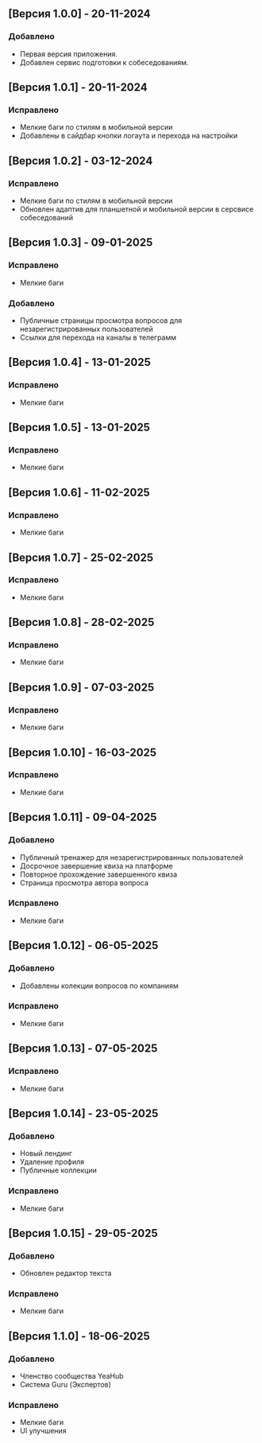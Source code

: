 ## [Версия 1.0.0] - 20-11-2024

### Добавлено

- Первая версия приложения.
- Добавлен сервис подготовки к собеседованиям.

## [Версия 1.0.1] - 20-11-2024

### Исправлено

- Мелкие баги по стилям в мобильной версии
- Добавлены в сайдбар кнопки логаута и перехода на настройки

## [Версия 1.0.2] - 03-12-2024

### Исправлено

- Мелкие баги по стилям в мобильной версии
- Обновлен адаптив для планшетной и мобильной версии в серсвисе собеседований

## [Версия 1.0.3] - 09-01-2025

### Исправлено

- Мелкие баги

### Добавлено

- Публичные страницы просмотра вопросов для незарегистрированных пользователей
- Ссылки для перехода на каналы в телеграмм

## [Версия 1.0.4] - 13-01-2025

### Исправлено

- Мелкие баги

## [Версия 1.0.5] - 13-01-2025

### Исправлено

- Мелкие баги

## [Версия 1.0.6] - 11-02-2025

### Исправлено

- Мелкие баги

## [Версия 1.0.7] - 25-02-2025

### Исправлено

- Мелкие баги

## [Версия 1.0.8] - 28-02-2025

### Исправлено

- Мелкие баги

## [Версия 1.0.9] - 07-03-2025

### Исправлено

- Мелкие баги

## [Версия 1.0.10] - 16-03-2025

### Исправлено

- Мелкие баги

## [Версия 1.0.11] - 09-04-2025

### Добавлено

- Публичный тренажер для незарегистрированных пользователей
- Досрочное завершение квиза на платформе
- Повторное прохождение завершенного квиза
- Страница просмотра автора вопроса

### Исправлено

- Мелкие баги

## [Версия 1.0.12] - 06-05-2025

### Добавлено

- Добавлены колекции вопросов по компаниям

### Исправлено

- Мелкие баги

## [Версия 1.0.13] - 07-05-2025

### Исправлено

- Мелкие баги

## [Версия 1.0.14] - 23-05-2025

### Добавлено

- Новый лендинг
- Удаление профиля
- Публичные коллекции

### Исправлено

- Мелкие баги

## [Версия 1.0.15] - 29-05-2025

### Добавлено

- Обновлен редактор текста

### Исправлено

- Мелкие баги

## [Версия 1.1.0] - 18-06-2025

### Добавлено

- Членство сообщества YeaHub
- Система Guru (Экспертов)

### Исправлено

- Мелкие баги
- UI улучшения
